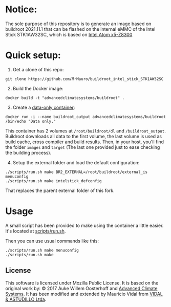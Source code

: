# Notice:

The sole purpose of this repository is to generate an image based on buildroot 2021.11.1 that can be flashed on the internal eMMC of the Intel Stick STK1AW32SC, which is based on [Intel Atom x5-Z8300][is_spec]

# Quick setup:

1. Get a clone of this repo:
``` shell
git clone https://github.com/MrMauro/buildroot_intel_stick_STK1AW32SC
```

2. Build the Docker image:

``` shell
docker build -t "advancedclimatesystems/buildroot" .
```

3. Create a [data-only container][data-only]:

``` shell
docker run -i --name buildroot_output advancedclimatesystems/buildroot /bin/echo "Data only."
```

This container has 2 volumes at `/root/buildroot/dl` and `/buildroot_output`.
Buildroot downloads all data to the first volume, the last volume is used as build cache, cross compiler and build results.
Then, in your host, you'll find the folder `images` and  `target` (The last one provided just to ease checking the building process).

4. Setup the external folder and load the default configuration:

``` shell
./scripts/run.sh make BR2_EXTERNAL=/root/buildroot/external_is menuconfig
./scripts/run.sh make intelstick_defconfig
```

That replaces the parent external folder of this fork.

# Usage

A small script has been provided to make using the container a little easier.
It's located at [scripts/run.sh][run.sh].

Then you can use usual commands like this:

``` shell
./scripts/run.sh make menuconfig
./scripts/run.sh make
```

## License

This software is licensed under Mozilla Public License.
It is based on the original work by: 
&copy; 2017 Auke Willem Oosterhoff and [Advanced Climate Systems][acs].
It has been modified and extended by Mauricio Vidal from [VIDAL & ASTUDILLO Ltda][va].

[va]:https://www.vidalastudillo.com
[acs]:http://advancedclimate.nl
[buildroot]:http://buildroot.uclibc.org/
[data-only]:https://docs.docker.com/userguide/dockervolumes/
[hub]:https://hub.docker.com/r/advancedclimatesystems/docker-buildroot/builds/
[run.sh]:scripts/run.sh
[docker_python3_defconfig]:external/configs/docker_python3_defconfig
[external_tree]:external
[external_tree_doc]:external/README.md
[br2_external]:http://buildroot.uclibc.org/downloads/manual/manual.html#outside-br-custom
[docker_blog]:https://blog.docker.com/2013/06/create-light-weight-docker-containers-buildroot/
[migrating_buildroot]:http://buildroot.uclibc.org/downloads/manual/manual.html#migrating-from-ol-versions
[evgueni]:https://forums.raspberrypi.com/memberlist.php?mode=viewprofile&u=208985&sid=be8a772e5aef87a4991576d69e510cce
[evgueni_post]:https://forums.raspberrypi.com/viewtopic.php?t=307052&sid=b8bbc7d25cf2b58cb6d4a35edd716d6a
[github_ssh]:https://docs.github.com/en/authentication/connecting-to-github-with-ssh
[buildroot_generic_package]:https://buildroot.org/downloads/manual/manual.html#generic-package-reference
[is_spec]:https://ark.intel.com/content/www/us/en/ark/products/91065/intel-compute-stick-stk1aw32sc.html
